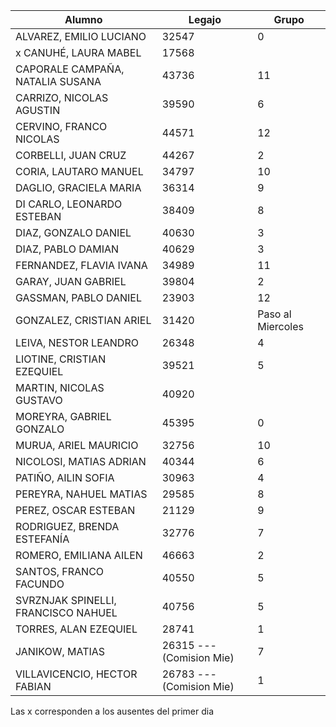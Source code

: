 | Alumno |  Legajo |  Grupo |
|  --- |   ---  |   ---  |   
| ALVAREZ, EMILIO LUCIANO | 32547 |  0  |   
| x  CANUHÉ, LAURA MABEL | 17568 |    |
| CAPORALE CAMPAÑA, NATALIA SUSANA | 43736 | 11   |
| CARRIZO, NICOLAS AGUSTIN | 39590 | 6   |
| CERVINO, FRANCO NICOLAS | 44571 |  12  |
| CORBELLI, JUAN CRUZ | 44267 |  2  |
| CORIA, LAUTARO MANUEL | 34797 |  10  |
| DAGLIO, GRACIELA MARIA | 36314 |  9  |
| DI CARLO, LEONARDO ESTEBAN | 38409 |  8 |
| DIAZ, GONZALO DANIEL | 40630 | 3   |
| DIAZ, PABLO DAMIAN | 40629 |  3  |
| FERNANDEZ, FLAVIA IVANA | 34989 | 11   |
| GARAY, JUAN GABRIEL | 39804 | 2   |
| GASSMAN, PABLO DANIEL | 23903 |  12  |
| GONZALEZ, CRISTIAN ARIEL | 31420 |  Paso al Miercoles   |
| LEIVA, NESTOR LEANDRO | 26348 |  4  |
| LIOTINE, CRISTIAN EZEQUIEL | 39521 | 5   |
| MARTIN, NICOLAS GUSTAVO | 40920 |    |
| MOREYRA, GABRIEL GONZALO | 45395 |  0  |
| MURUA, ARIEL MAURICIO | 32756 | 10   |
| NICOLOSI, MATIAS ADRIAN | 40344 |  6  |
| PATIÑO, AILIN SOFIA | 30963 |  4  |
| PEREYRA, NAHUEL MATIAS | 29585 |   8 |
| PEREZ, OSCAR ESTEBAN | 21129 | 9 |
| RODRIGUEZ, BRENDA ESTEFANÍA | 32776 |  7  |
| ROMERO, EMILIANA AILEN | 46663 | 2   |
| SANTOS, FRANCO FACUNDO | 40550 |  5  |
| SVRZNJAK SPINELLI, FRANCISCO NAHUEL | 40756 | 5   |
| TORRES, ALAN EZEQUIEL | 28741 |  1  |
| JANIKOW, MATIAS |  26315 --- (Comision Mie)| 7   | 
| VILLAVICENCIO, HECTOR FABIAN | 26783 --- (Comision Mie) | 1 |
 
Las x corresponden a los ausentes del primer dia